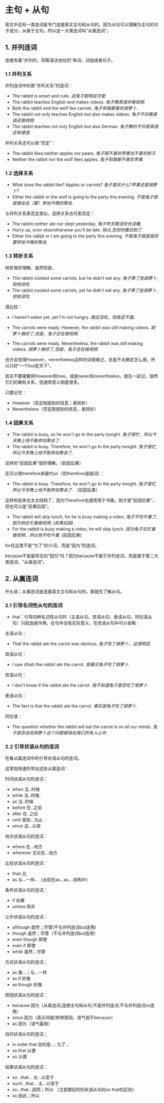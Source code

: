 # 主句 + 从句

英文中还有一类连词是专门连接英文主句和从句的。因为从句可以理解为主句的句子成分，从属于主句，所以这一大类连词叫“从属连词”。

## 1. 并列连词

连接有着“并列的，同等语法地位的”单词，词组或者句子。

### 1.1 并列关系

并列连词中的表“并列关系”的连词：

- The rabbit is smart and cute.  *这兔子聪明且可爱.*
- The rabbit teaches English and makes videos. *兔子教英语并做视频.*
- Both the rabbit and the wolf like carrots. *兔子和狼都喜欢胡萝卜.*
- The rabbit not only teaches English but also makes videos. *兔子不仅教英语还做视频.*
- The rabbit teaches not only English but also German. *兔子教的不仅是英语还有德语.*

并列关系还可以表“否定”：

- The rabbit likes neither apples nor pears. *兔子既不喜欢苹果也不喜欢梨子.*
- Neither the rabbit nor the wolf likes apples. *兔子和狼都不喜欢苹果.*

### 1.2 选择关系

- What does the rabbit like? Apples or carrots? *兔子喜欢什么?苹果还是胡萝卜?*
- Either the rabbit or the wolf is going to the party this evening. *不是兔子就是狼会去（要）参加今晚的聚会.*

与并列关系表否定类似，选择关系也可表否定：

- The rabbit neither ate nor slept yesterday. *兔子昨天既没吃也没睡.*
- Hurry up, or/or else/otherwise you'll be late. *快点,否则你要迟到了.*
- Either the rabbit or I am going to the party this evening. *不是兔子就是我将要参加今晚的聚会.*

### 1.3 转折关系

转折很好理解，虽然但是，

- The rabbit cooked some carrots, but he didn't eat any. *兔子煮了些胡萝卜,但他没吃.*
- The rabbit cooked some carrots, yet he didn't eat any. *兔子煮了些胡萝卜,但他没吃.*

请比较：

- I haven't eaten yet, yet I'm not hungry. *我还没吃，但我还不饿。*

- The carrots were ready. However, the rabbit was still making videos. *胡萝卜做好了,但是，兔子还在做视频.*
- The carrots were ready. Nevertheless, the rabbit was still making videos. *胡萝卜做好了,但是，兔子还在做视频.*

也许会觉得However，nevertheless这样的词很难记，总是不太确定怎么用，所以只好“一个but走天下”。

其实不要硬要把However和how，或是never和nevertheless，放在一起记。瑞然它们的确有关系，但通常意义相差很多。

只要记住：

- However（否定刚提到的信息；表转折）
- Nevertheless（否定刚提到的信息，表转折）

### 1.4 因果关系

- The rabbit is busy, so he won't go to the party tonight. *兔子很忙，所以今天晚上他不能参加聚会了.*
- The rabbit is busy. Therefore, he won't go to the party tonight. *兔子很忙,所以今天晚上他不能参加聚会了.*

这样的“前因后果”很好理解。（前因后果）

还可以用therefore来替代so（但therefore是副词）：

- The rabbit is busy. Therefore, he won't go to the party tonight. *兔子很忙,所以今天晚上他不能参加聚会了.* （前因后果）

这样听起来也太文绉绉了，因为Therefore也通常用于书面。刚才是“前因后果”，但也可以是“前果后因”。

- The rabbit will skip lunch, for he is busy making a video. *兔子不吃午餐了,因为他在忙着做视频. (前果后因)*
- For the rabbit is busy making a video, he will skip lunch. *因为兔子在忙着做视频，所以他不吃午餐.* (前因后果)

for在这里不是“为了”的介词，而是“因为”的连词。

because不是最常见的“因为”吗？因为because不属于并列连词，而是属于第二大类连词，“从属连词”。

## 2. 从属连词

开头说：从属连词是连接英文主句和从句的。那就先了解从句。

### 2.1 引导名词性从句的连词

- that：引导四种名词性从句时（主语从句，宾语从句，表语从句，同位语从句）只起连接作用，在句中没有实际意义，在宾语从句中可以省略：

主语从句：

- That the rabbit ate the carrot was obvious. *兔子吃了胡萝卜，这很明显.*

宾语从句：

- I saw (that) the rabbit ate the carrot. *我看见兔子吃了胡萝卜.*

宾语从句：

- I don't know if the rabbit ate the carrot. *我不知道兔子是否吃了胡萝卜.*

表语从句：

- The fact is that the rabbit ate the carrot. *事实是兔子吃了胡萝卜.*

同位语：

- The question whether the rabbit will eat the carrot is on all our minds. *兔子是否会吃胡萝卜这个问题萦绕在我们所有人心中.*

### 2.2 引导状语从句的连词

在看从属连词中的引导状语从句的连词。

这里指快速列举出这些从属连词：

时间状语从句的连词：

- when 当..时候
- while 当..时候.
- as 当..时候
- before 在..之前
- after 在..之后 
- until 直到...为止
- since 自...以来

地点状语从句的连词：

- where 在...地方
- wherever 无论在...地方

比较状语从句的连词：

- than 比
- as 与...一样...（出现在as...as....结构中）

条件状语从句的连词：

- if 如果
- unless 除非

让步状语从句的连词：

- although 虽然；尽管(不与并列连词but连用)
- though 虽然；尽管（不与并列连词but连用）
- even though 即使
- even if 即使
- while 虽然；尽管

方式状语从句的连词：

- as 像...；与...一样 
- as if 好像
- as though 好像

原因状语从句的连词：

- because 因为（从属连词;连接主句和从句;不是并列连词;不与并列连词so连用）
- since  因为（表示间接/附带原因，语气弱于because）
- as 因为（语气最弱）

目的状语从句的连词：

- in order that 目的是...; 为了...
- so that 以便
- so 以便

结果状语从句的连词：

- so...that...  太...以至于
- such...that...  太...以至于
- so...that...因而；所以 （注意跟目的的状语从句的so that的区别）
- so 因此；所以

